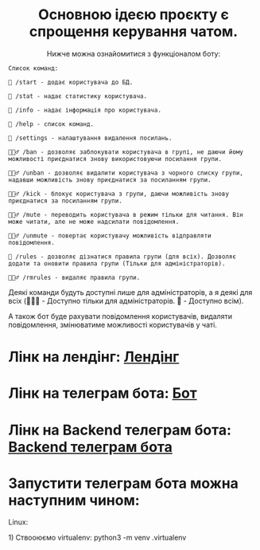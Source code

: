 <div align=center>
    <h1>Основною ідеєю проєкту є спрощення керування чатом.</h1>
    <p>Нижче можна ознайомитися з функціоналом боту:</p>
</div>

    Список команд:

    👥 /start - додає користувача до БД.

    👥 /stat - надає статистику користувача.

    👥 /info - надає інформація про користувача.

    👥 /help - список команд.

    👥 /settings - налаштування видалення посилань.

    👮🏻‍♂️ /ban - дозволяє заблокувати користувача в групі, не даючи йому можливості приєднатися знову використовуючи посилання групи.

    👮🏻‍♂️ /unban - дозволяє видалити користувача з чорного списку групи, надавши можливість знову приєднатися за посиланням групи.

    👮🏻‍♂️ /kick - блокує користувача з групи, даючи можливість знову приєднатися за посиланням групи.

    👮🏻‍♂️ /mute - переводить користувача в режим тільки для читання. Він може читати, але не може надсилати повідомлення.

    👮🏻‍♂️ /unmute - повертає користувачу можливість відправляти повідомлення.

    👥 /rules - дозволяє дізнатися правила групи (для всіх). Дозволяє додати та оновити правила групи (Тільки для адміністраторів).

    👮🏻‍♂️ /rmrules - видаляє правила групи.

Деякі команди будуть доступні лише для адміністраторів, а я деякі для всіх (👮🏻‍♂️ - Доступно тільки для адміністраторів. 👥 - Доступно всім).

А також бот буде рахувати повідомлення користувачів, видаляти повідомлення, змінюватиме можливості користувачів у чаті.

<h1>Лінк на лендінг: <a href='https://nikita88575.github.io/my_projects.html'>Лендінг</a></h1>
<h1>Лінк на телеграм бота: <a href='https://t.me/chat_auxiliary_bot'>Бот</a></h1>
<h1>Лінк на Backend телеграм бота: <a href='https://github.com/Nikita88575/Telegram_Bot_with_Flask/tree/main/telegram_bot'>Backend телеграм бота</a></h1>
<h1>Запустити телеграм бота можна наступним чином:</h1> <p>Linux:</p>
    1) Ствооюємо virtualenv:
        python3 -m venv .virtualenv
